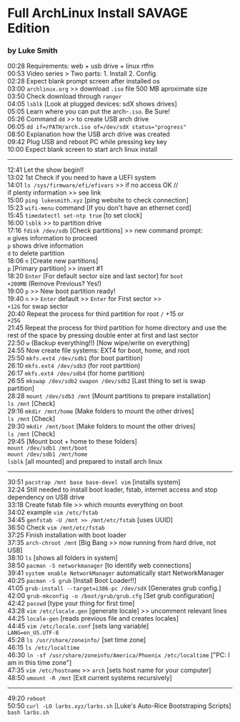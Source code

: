 # Full ArchLinux Install SAVAGE Edition

### by Luke Smith  

00:28 Requirements: web + usb drive + linux rtfm  
00:53 Video series > Two parts: 1. Install 2. Config.    
02:28 Expect blank prompt screen after installed os  
03:00 `archlinux.org` >> download `.iso` file 500 MB aproximate size  
03:50 Check download through `ranger`  
04:05 `lsblk` [Look at plugged devices: sdX shows drives]  
05:05 Learn where you can put the arch-`.iso`. Be Sure!  
05:26 Command `dd` >> to create USB arch drive  
06:05 `dd if=/PATH/arch.iso of=/dev/sdX status="progress"`  
08:50 Explanation how the USB arch drive was created  
09:42 Plug USB and reboot PC while pressing key key  
10:00 Expect blank screen to start arch linux install   

******

12:41 Let the show begin!!  
13:02 1st Check if you need to have a UEFI system  
14:01 `ls /sys/firmware/efi/efivars` >> if no access OK //  
if plenty information >> see link  
15:00 `ping lukesmith.xyz` [ping website to check connection]  
15:23 `wifi-menu` command [If you don't have an ethernet cord]  
15:45 `timedatectl set-ntp true` [to set clock]  
16:00 `lsblk` >> to partition drive  
17:16  `fdisk /dev/sdb` [Check partitions] >> new command prompt:  
`m` gives information to proceed   
`p` shows drive information   
`d` to delete partition   
18:06 `n` [Create new partitions]   
`p` [Primary partition] >> insert #1  
18:20 `Enter` [For default sector size and last sector] for `boot`  
`+200MB` (Remove Previous? Yes!)  
19:00 `p` >> New boot partition ready!  
19:40 `n` >> `Enter` default >> `Enter` for First sector >>  
`+12G` for swap sector   
20:40 Repeat the process for third partition for root `/` +15 or  
`+25G`  
21:45  Repeat the process for third partition for home directory and use the rest of the space by pressing double enter at first and last sector  
22:50 `w` (Backup everything!!) [Now wipe/write on everything]  
24:55 Now create file systems: EXT4 for boot, home, and root  
25:50 `mkfs.ext4 /dev/sdb1` (for boot partition)  
26:10 `mkfs.ext4 /dev/sdb3` (for root partition)  
26:17 `mkfs.ext4 /dev/sdb4` (for home partition)  
26:55 `mkswap /dev/sdb2` `swapon /dev/sdb2` [Last thing to set is swap partition]  
28:28 `mount /dev/sdb3 /mnt` [Mount partitions to prepare installation]  
`ls /mnt` [Check]  
29:16 `mkdir /mnt/home` [Make folders to mount the other drives]  
`ls /mnt` [Check]  
29:30 `mkdir /mnt/boot` [Make folders to mount the other drives]  
`ls /mnt` [Check]  
29:45 [Mount boot + home to these folders]  
`mount /dev/sdb1 /mnt/boot`  
`mount /dev/sdb1 /mnt/home`  
`lsblk` [all mounted] and prepared to install arch linux  

******

30:51 `pacstrap /mnt base base-devel vim` [installs system]  
32:24 Still needed to install boot loader, fstab, internet access and stop dependency on USB drive  
33:18 Create fstab file >> which mounts everything on boot  
34:02 example `vim /etc/fstab`  
34:45 `genfstab -U /mnt >> /mnt/etc/fstab` [uses UUID]   
36:50 Check `vim /mnt/etc/fstab`  
37:25 Finish installation with boot loader  
37:35 `arch-chroot /mnt` [Big Bang >> now running from hard drive, not USB]  
38:10 `ls` [shows all folders in system]  
38:50 `pacman -S networkmanager` [to identify web connections]  
39:41 `system enable NetworkManager`
automatically start NetworkManager  
40:25 `pacman -S grub` [Install Boot Loader!!]  
41:05 `grub-install --target=i386-pc /dev/sdX` [Generates grub config.]  
42:00 `grub-mkconfig -o /boot/grub/grub.cfg` [Set grub configuration]  
42:42 `passwd` [type your thing for first time]  
43:28 `vim /etc/locale.gen` [generate locale] >> uncomment relevant lines  
44:25 `locale-gen` [reads previous file and creates locales]  
44:45 `vim /etc/locale.conf` [sets lang variable]  
`LANG=en_US.UTF-8`  
45:28 `ls /usr/share/zoneinfo/` [set time zone]  
46:15 `ls /etc/localtime`  
46:30 `ln -sf /usr/share/zoneinfo/America/Phoenix /etc/localtime` ["PC: I am in this time zone"]  
47:35 `vim /etc/hostname` >> `arch` [sets host name for your computer]  
48:50 `umount -R /mnt` [Exit current systems recursively]

******

49:20 `reboot`  
50:50 `curl -LO larbs.xyz/larbs.sh` [Luke's Auto-Rice Bootstraping Scripts]  
`bash larbs.sh`  

